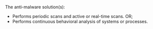 The anti-malware solution(s):

- Performs periodic scans and active or real-time scans. OR;
- Performs continuous behavioral analysis of systems or processes.

